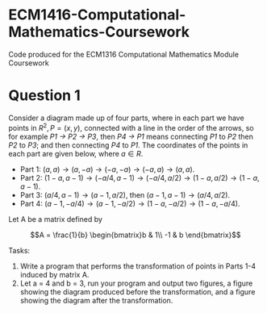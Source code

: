 # ECM1416-Computational-Mathematics-Coursework

Code produced for the ECM1316 Computational Mathematics Module Coursework

# Question 1
Consider a diagram made up of four parts, where in each part we have points in $R^2,P=(x,y)$,
connected with a line in the order of the arrows, so for example
*P1 → P2 → P3*, then *P4 → P1*
means connecting *P1* to *P2* then *P2* to *P3*; and then connecting *P4* to *P1*. The coordinates of the points in each part
are given below, where $a∈R$.

- Part 1: $(a,a)→(a,−a)→(−a,−a)→(−a,a)→(a,a)$.
- Part 2: $(1−a,a−1)→(−a/4,a−1)→(−a/4,a/2)→(1−a,a/2)→(1−a,a−1)$.
- Part 3: $(a/4,a−1)→(a−1,a/2)$, then $(a−1,a−1)→(a/4,a/2)$.
- Part 4: $(a−1,−a/4)→(a−1,−a/2)→(1−a,−a/2)→(1−a,−a/4)$.

Let A be a matrix defined by

$$A = \frac{1}{b} \begin{bmatrix}b & 1\\
-1 & b \end{bmatrix}$$

Tasks:

1. Write a program that performs the transformation of points in Parts 1-4 induced by matrix A.
2. Let a = 4 and b = 3, run your program and output two figures, a figure showing the diagram produced before
the transformation, and a figure showing the diagram after the transformation.
